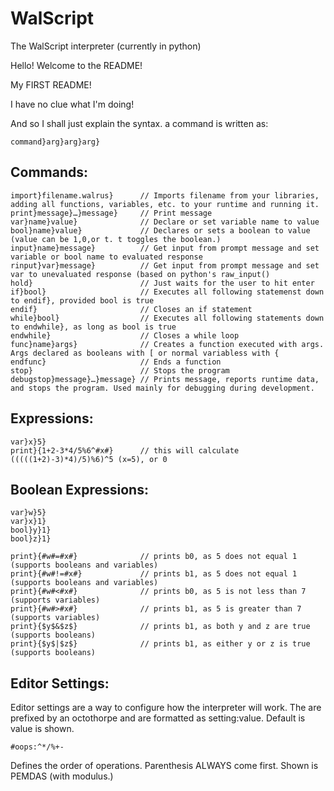 ﻿WalScript
=========
The WalScript interpreter (currently in python)

Hello! Welcome to the README!

My FIRST README!

I have no clue what I'm doing! 

And so I shall just explain the syntax. 
a command is written as:
``` 
command}arg}arg}arg}
```
Commands:
---------
```
import}filename.walrus}      // Imports filename from your libraries, adding all functions, variables, etc. to your runtime and running it. 
print}message}…}message}     // Print message
var}name}value}              // Declare or set variable name to value
bool}name}value}             // Declares or sets a boolean to value (value can be 1,0,or t. t toggles the boolean.)
input}name}message}          // Get input from prompt message and set variable or bool name to evaluated response
rinput}var}message}          // Get input from prompt message and set var to unevaluated response (based on python's raw_input()
hold}                        // Just waits for the user to hit enter
if}bool}                     // Executes all following statemenst down to endif}, provided bool is true
endif}                       // Closes an if statement
while}bool}                  // Executes all following statements down to endwhile}, as long as bool is true
endwhile}                    // Closes a while loop
func}name}args}              // Creates a function executed with args. Args declared as booleans with [ or normal variabless with {
endfunc}                     // Ends a function
stop}                        // Stops the program
debugstop}message}…}message} // Prints message, reports runtime data, and stops the program. Used mainly for debugging during development.
```
Expressions:
------------
```
var}x}5}
print}{1+2-3*4/5%6^#x#}      // this will calculate (((((1+2)-3)*4)/5)%6)^5 (x=5), or 0
```                                  
                             
Boolean Expressions:         
--------------------         
```                          
var}w}5}                     
var}x}1}                     
bool}y}1}                    
bool}z}1}                    
                             
print}{#w#=#x#}              // prints b0, as 5 does not equal 1 (supports booleans and variables)
print}{#w#!=#x#}             // prints b1, as 5 does not equal 1 (supports booleans and variables)
print}{#w#<#x#}              // prints b0, as 5 is not less than 7 (supports variables)
print}{#w#>#x#}              // prints b1, as 5 is greater than 7 (supports variables)
print}{$y$&$z$}              // prints b1, as both y and z are true (supports booleans)
print}{$y$|$z$}              // prints b1, as either y or z is true (supports booleans)
```

Editor Settings:
----------------
Editor settings are a way to configure how the interpreter will work. The are prefixed by an octothorpe and are formatted as setting:value.
Default is value is shown.
```
#oops:^*/%+-
```
Defines the order of operations. Parenthesis ALWAYS come first. Shown is PEMDAS (with modulus.)

